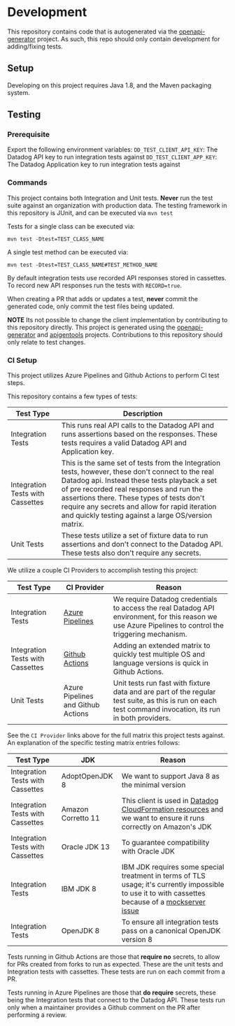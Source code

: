 # Development

This repository contains code that is autogenerated via the [openapi-generator](https://github.com/OpenAPITools/openapi-generator/tree/master/modules/openapi-generator/src/main/resources/Java) project. As such, this repo should only contain development for adding/fixing tests.

## Setup

Developing on this project requires Java 1.8, and the Maven packaging system.

## Testing

### Prerequisite
Export the following environment variables:
`DD_TEST_CLIENT_API_KEY`: The Datadog API key to run integration tests against
`DD_TEST_CLIENT_APP_KEY`: The Datadog Application key to run integration tests against

### Commands
This project contains both Integration and Unit tests.
__Never__ run the test suite against an organization with production data.
The testing framework in this repository is JUnit, and can be executed via `mvn test`

Tests for a single class can be executed via:

```
mvn test -Dtest=TEST_CLASS_NAME
```

A single test method can be executed via:

```
mvn test -Dtest=TEST_CLASS_NAME#TEST_METHOD_NAME
```

By default integration tests use recorded API responses stored in cassettes. To record new API responses run the tests with `RECORD=true`.

When creating a PR that adds or updates a test, __never__ commit the 
generated code, only commit the test files being updated. 

__NOTE__ Its not possible to change the client implementation by contributing to this repository directly. This project is generated using the [openapi-generator](https://github.com/OpenAPITools/openapi-generator/tree/master/modules/openapi-generator/src/main/resources/Java) and [apigentools](https://apigentools.readthedocs.io/en/latest/) projects. Contributions to this repository should only relate to test changes. 

### CI Setup
This project utilizes Azure Pipelines and Github Actions to perform CI test steps.

This repository contains a few types of tests:

| Test Type                        | Description                                                                                                                                                                                                                                                                                                                                          |
|----------------------------------|------------------------------------------------------------------------------------------------------------------------------------------------------------------------------------------------------------------------------------------------------------------------------------------------------------------------------------------------------|
| Integration Tests                | This runs real API calls to the Datadog API and runs assertions based on the responses. These tests requires a valid Datadog API and Application key.                                                                                                                                                                                                |
| Integration Tests with Cassettes | This is the same set of tests from the Integration tests, however, these don't connect to the real Datadog api. Instead these tests playback a set of pre recorded real responses and run the assertions there. These types of tests don't require any secrets and allow for rapid iteration and quickly testing against a large OS/version matrix.  |
| Unit Tests                       | These tests utilize a set of fixture data to run assertions and don't connect to the Datadog API. These tests also don't require any secrets.                                                                                                                                                                                                        |

We utilize a couple CI Providers to accomplish testing this project:

| Test Type                        | CI Provider                                                                                                 | Reason                                                                                                                                                   |
|----------------------------------|-------------------------------------------------------------------------------------------------------------|----------------------------------------------------------------------------------------------------------------------------------------------------------|
| Integration Tests                | [Azure Pipelines](https://github.com/DataDog/datadog-api-client-java/blob/master/.azure-pipelines/all.yml)  | We require Datadog credentials to access the real Datadog API environment, for this reason we use Azure Pipelines to control the triggering mechanism.   |
| Integration Tests with Cassettes | [Github Actions](https://github.com/DataDog/datadog-api-client-java/blob/master/.github/workflows/test.yml) | Adding an extended matrix to quickly test multiple OS and language versions is quick in Github Actions.                                                  |
| Unit Tests                       | Azure Pipelines and Github Actions                                                                          | Unit tests run fast with fixture data and are part of the regular test suite, as this is run on each test command invocation, its run in both providers. |

See the `CI Provider` links above for the full matrix this project tests against. An explanation of the specific testing matrix entries follows:

| Test Type                        | JDK                | Reason                                                                                                                                                                                                     |
|----------------------------------|--------------------|------------------------------------------------------------------------------------------------------------------------------------------------------------------------------------------------------------|
| Integration Tests with Cassettes | AdoptOpenJDK 8     | We want to support Java 8 as the minimal version                                                                                                                                                           |
| Integration Tests with Cassettes | Amazon Corretto 11 | This client is used in [Datadog CloudFormation resources](https://github.com/DataDog/datadog-cloudformation-resources/) and we want to ensure it runs correctly on Amazon's JDK                            |
| Integration Tests with Cassettes | Oracle JDK 13      | To guarantee compatibility with Oracle JDK                                                                                                                                                                 |
| Integration Tests                | IBM JDK 8          | IBM JDK requires some special treatment in terms of TLS usage; it's currently impossible to use it to with cassettes because of a [mockserver issue](https://github.com/mock-server/mockserver/issues/750) |
| Integration Tests                | OpenJDK 8          | To ensure all integration tests pass on a canonical OpenJDK version 8                                                                                                                                      |

Tests running in Github Actions are those that __require no__ secrets, to allow for PRs created from forks to run as expected. These are the unit tests and Integration tests with cassettes. These tests are run on each commit from a PR. 

Tests running in Azure Pipelines are those that __do require__ secrets, these being the Integration tests that connect to the Datadog API. These tests run only when a maintainer provides a Github comment on the PR after performing a review. 
